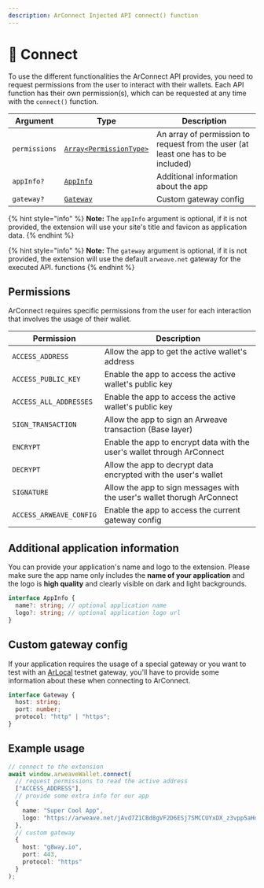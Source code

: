 ```yaml
---
description: ArConnect Injected API connect() function
---
```


# 🔗 Connect

To use the different functionalities the ArConnect API provides, you need to request permissions from the user to interact with their wallets. Each API function has their own permission(s), which can be requested at any time with the `connect()` function.

| Argument      | Type                                                       | Description                                                                       |
| ------------- | ---------------------------------------------------------- | --------------------------------------------------------------------------------- |
| `permissions` | [`Array<PermissionType>`](connect.md#permissions)          | An array of permission to request from the user (at least one has to be included) |
| `appInfo?`    | [`AppInfo`](connect.md#additional-application-information) | Additional information about the app                                              |
| `gateway?`    | [`Gateway`](connect.md#custom-gateway-config)              | Custom gateway config                                                             |

{% hint style="info" %}
**Note:** The `appInfo` argument is optional, if it is not provided, the extension will use your site's title and favicon as application data.
{% endhint %}

{% hint style="info" %}
**Note:** The `gateway` argument is optional, if it is not provided, the extension will use the default `arweave.net` gateway for the executed API. functions
{% endhint %}

## Permissions

ArConnect requires specific permissions from the user for each interaction that involves the usage of their wallet.

| Permission              | Description                                                             |
| ----------------------- | ----------------------------------------------------------------------- |
| `ACCESS_ADDRESS`        | Allow the app to get the active wallet's address                        |
| `ACCESS_PUBLIC_KEY`     | Enable the app to access the active wallet's public key                 |
| `ACCESS_ALL_ADDRESSES`  | Enable the app to access the active wallet's public key                 |
| `SIGN_TRANSACTION`      | Allow the app to sign an Arweave transaction (Base layer)               |
| `ENCRYPT`               | Enable the app to encrypt data with the user's wallet through ArConnect |
| `DECRYPT`               | Allow the app to decrypt data encrypted with the user's wallet          |
| `SIGNATURE`             | Allow the app to sign messages with the user's wallet thorugh ArConnect |
| `ACCESS_ARWEAVE_CONFIG` | Enable the app to access the current gateway config                     |

## Additional application information

You can provide your application's name and logo to the extension. Please make sure the app name only includes the **name of your application** and the logo is **high quality** and clearly visible on dark and light backgrounds.

```ts
interface AppInfo {
  name?: string; // optional application name
  logo?: string; // optional application logo url
}
```

## Custom gateway config

If your application requires the usage of a special gateway or you want to test with an [ArLocal](https://github.com/textury/arlocal) testnet gateway, you'll have to provide some information about these when connecting to ArConnect.

```ts
interface Gateway {
  host: string;
  port: number;
  protocol: "http" | "https";
}
```

## Example usage

```ts
// connect to the extension
await window.arweaveWallet.connect(
  // request permissions to read the active address
  ["ACCESS_ADDRESS"],
  // provide some extra info for our app
  {
    name: "Super Cool App",
    logo: "https://arweave.net/jAvd7Z1CBd8gVF2D6ESj7SMCCUYxDX_z3vpp5aHdaYk"
  },
  // custom gateway
  {
    host: "g8way.io",
    port: 443,
    protocol: "https"
  }
);
```

